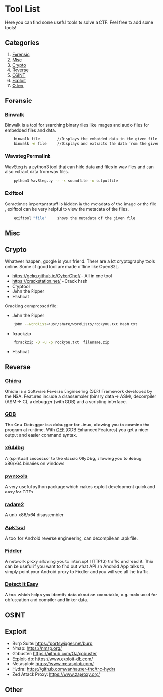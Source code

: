 # Tool List

Here you can find some useful tools to solve a CTF. Feel free to add some tools!

## Categories

1. [Forensic](#forensic)
2. [Misc](#misc)
3. [Crypto](#crypto)
4. [Reverse](#reverse)
5. [OSINT](#osint)
6. [Exploit](#exploit)
7. [Other](#other)


## Forensic

### Binwalk

Binwalk is a tool for searching binary files like images and audio files for embedded files and data.
```sh
    binwalk file        //Displays the embedded data in the given file 
    binwalk -e file     //Displays and extracts the data from the given file
```

### WavstegPermalink
WavSteg is a python3 tool that can hide data and files in wav files and can also extract data from wav files.
```sh
    python3 WavSteg.py -r -s soundfile -o outputfile
```

### Exiftool

Sometimes important stuff is hidden in the metadata of the image or the file , exiftool can be very helpful to view the metadata of the files.

```sh
    exiftool "file"     shows the metadata of the given file
```


## Misc

## Crypto

Whatever happen, google is your friend. There are a lot cryptography tools online. Some of good tool are made offline like OpenSSL.


- https://gchq.github.io/CyberChef/ - All in one tool
- https://crackstation.net/ - Crack hash
- Cryptool
- John the Ripper 
- Hashcat

Cracking compressed file:
- John the Ripper
```sh
    john --wordlist=/usr/share/wordlists/rockyou.txt hash.txt
```
- fcrackzip 
```sh
    fcrackzip -D -u -p rockyou.txt  filename.zip
```
- Hashcat 
    

## Reverse

### [Ghidra](https://ghidra-sre.org/)

Ghidra is a Software Reverse Engineering (SER) Framework developed by the NSA. Features include a disassembler (binary data -> ASM), decompiler (ASM -> C), a debugger (with GDB) and a scripting interface.

### [GDB](https://www.gnu.org/software/gdb/download/)

The Gnu-Debugger is a debugger for Linux, allowing you to examine the program at runtime. With [GEF](https://github.com/hugsy/gef) (GDB Enhanced Features) you get a nicer output and easier command syntax.

### [x64dbg](https://x64dbg.com/)

A (spiritual) successor to the classic OllyDbg, allowing you to debug x86/x64 binaries on windows.

### [pwntools](https://github.com/Gallopsled/pwntools)

A very useful python package which makes exploit development quick and easy for CTFs.

### [radare2](https://github.com/radareorg/radare2)

A unix x86/x64 disassembler

### [ApkTool](https://ibotpeaches.github.io/Apktool/)

A tool for Android reverse engineering, can decompile an .apk file.


### [Fiddler](https://www.telerik.com/fiddler)

A network proxy allowing you to intercept HTTP(S) traffic and read it. This can be useful if you want to find out what API an Android App talks to, simply point your Android proxy to Fiddler and you will see all the traffic.

### [Detect It Easy](https://github.com/horsicq/Detect-It-Easy)

A tool which helps you identify data about an executable, e.g. tools used for obfuscation and compiler and linker data.


## OSINT

## Exploit

- Burp Suite: https://portswigger.net/burp
- Nmap: https://nmap.org/
- Gobuster: https://github.com/OJ/gobuster
- Exploit-db: https://www.exploit-db.com/
- Metasploit: https://www.metasploit.com/
- Hydra: https://github.com/vanhauser-thc/thc-hydra
- Zed Attack Proxy: https://www.zaproxy.org/

## Other

